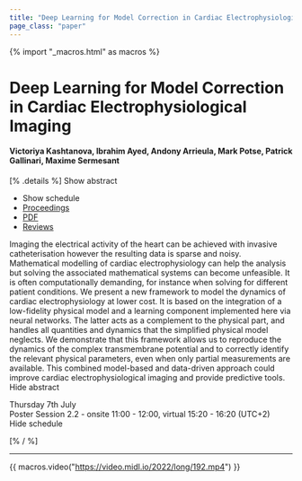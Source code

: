 ```yaml
---
title: "Deep Learning for Model Correction in Cardiac Electrophysiological Imaging"
page_class: "paper"
---
```


{% import "_macros.html" as macros %}

# Deep Learning for Model Correction in Cardiac Electrophysiological Imaging

#### Victoriya Kashtanova, Ibrahim Ayed, Andony Arrieula, Mark Potse, Patrick Gallinari, Maxime Sermesant

[% .details %]
<a class="toggle_visibility" data-selector=".abstract" data-level="3">Show abstract</a>
- <a class="toggle_visibility" data-selector=".schedule" data-level="3">Show schedule</a>
- <a href="">Proceedings</a>
- <a href="https://openreview.net/pdf?id=7MW9oh7MDKp">PDF</a>
- <a href="https://openreview.net/forum?id=7MW9oh7MDKp">Reviews</a>

<p>
    <span class="abstract">
        Imaging the electrical activity of the heart can be achieved with invasive catheterisation however the resulting data is sparse and noisy. Mathematical modelling of cardiac electrophysiology can help the analysis but solving the associated mathematical systems can become unfeasible. It is often computationally demanding, for instance when solving for different patient conditions. We present a new framework to model the dynamics of cardiac electrophysiology at lower cost. It is based on the integration of a low-fidelity physical model and a learning component implemented here via neural networks. The latter acts as a complement to the physical part, and handles all quantities and dynamics that the simplified physical model neglects. We demonstrate that this framework allows us to reproduce the dynamics of the complex transmembrane potential and to correctly identify the relevant physical parameters, even when only partial measurements are available. This combined model-based and data-driven approach could improve cardiac electrophysiological imaging and provide predictive tools.
        <br>
        <span class="actions"><a class="toggle_visibility" data-level="2">Hide abstract</a></span>
    </span>
</p>

<p>
    <span class="schedule">
        Thursday 7th July<br>Poster Session 2.2 - onsite 11:00 - 12:00, virtual 15:20 - 16:20 (UTC+2)
        <br>
        <span class="actions"><a class="toggle_visibility" data-level="2">Hide schedule</a></span>
    </span>
</p>

[% / %]


---
{{ macros.video("https://video.midl.io/2022/long/192.mp4") }}
